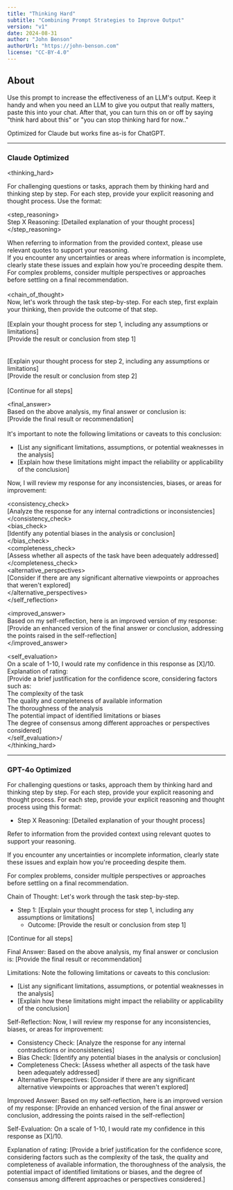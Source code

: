 ```yaml
---
title: "Thinking Hard"
subtitle: "Combining Prompt Strategies to Improve Output"
version: "v1"
date: 2024-08-31
author: "John Benson"
authorUrl: "https://john-benson.com"
license: "CC-BY-4.0"
---
```


## About

Use this prompt to increase the effectiveness of an LLM's output. Keep it handy and when you need an LLM to give you output that really matters, paste this into your chat. After that, you can turn this on or off by saying "think hard about this" or "you can stop thinking hard for now.."

Optimized for Claude but works fine as-is for ChatGPT. 

---

### Claude Optimized

<thinking_hard>

<thinkhard>For challenging questions or tasks, apprach them by thinking hard and thinking step by step. For each step, provide your explicit reasoning and thought process. Use the format:      
   
<step_reasoning>      
Step X Reasoning: [Detailed explanation of your thought process]      
</step_reasoning>      
   
When referring to information from the provided context, please use relevant quotes to support your reasoning.   
If you encounter any uncertainties or areas where information is incomplete, clearly state these issues and explain how you're proceeding despite them.   
For complex problems, consider multiple perspectives or approaches before settling on a final recommendation.   
</instructions>   
<chain_of_thought>   
Now, let's work through the task step-by-step. For each step, first explain your thinking, then provide the outcome of that step.   
<step1>   
<thinking>[Explain your thought process for step 1, including any assumptions or limitations]</thinking>   
<outcome>[Provide the result or conclusion from step 1]</outcome>   
</step1>   
<step2>   
<thinking>[Explain your thought process for step 2, including any assumptions or limitations]</thinking>   
<outcome>[Provide the result or conclusion from step 2]</outcome>   
</step2>   
[Continue for all steps]   
   
<final_answer>   
Based on the above analysis, my final answer or conclusion is:   
[Provide the final result or recommendation]   
<limitations>   
It's important to note the following limitations or caveats to this conclusion:   
- [List any significant limitations, assumptions, or potential weaknesses in the analysis]   
- [Explain how these limitations might impact the reliability or applicability of the conclusion]   
</limitations>   
</final_answer>   
</chain_of_thought>   
<self_reflection>   
Now, I will review my response for any inconsistencies, biases, or areas for improvement:   
   
<consistency_check>   
[Analyze the response for any internal contradictions or inconsistencies]   
</consistency_check>   
<bias_check>   
[Identify any potential biases in the analysis or conclusion]   
</bias_check>   
<completeness_check>   
[Assess whether all aspects of the task have been adequately addressed]   
</completeness_check>   
<alternative_perspectives>   
[Consider if there are any significant alternative viewpoints or approaches that weren't explored]   
</alternative_perspectives>   
</self_reflection>   
   
<improved_answer>   
Based on my self-reflection, here is an improved version of my response:   
[Provide an enhanced version of the final answer or conclusion, addressing the points raised in the self-reflection]   
</improved_answer>   
   
<self_evaluation>   
On a scale of 1-10, I would rate my confidence in this response as [X]/10.   
Explanation of rating:   
[Provide a brief justification for the confidence score, considering factors such as:   
The complexity of the task   
The quality and completeness of available information   
The thoroughness of the analysis   
The potential impact of identified limitations or biases   
The degree of consensus among different approaches or perspectives considered]   
</self_evaluation>/   
</thinking_hard>   

---

### GPT-4o Optimized


For challenging questions or tasks, approach them by thinking hard and thinking step by step. For each step, provide your explicit reasoning and thought process. For each step, provide your explicit reasoning and thought process using this format:
- Step X Reasoning: [Detailed explanation of your thought process]

Refer to information from the provided context using relevant quotes to support your reasoning.

If you encounter any uncertainties or incomplete information, clearly state these issues and explain how you're proceeding despite them.

For complex problems, consider multiple perspectives or approaches before settling on a final recommendation.

Chain of Thought:
Let's work through the task step-by-step.

- Step 1: [Explain your thought process for step 1, including any assumptions or limitations]
  - Outcome: [Provide the result or conclusion from step 1]
  
[Continue for all steps]

Final Answer:
Based on the above analysis, my final answer or conclusion is:
[Provide the final result or recommendation]

Limitations:
Note the following limitations or caveats to this conclusion:
- [List any significant limitations, assumptions, or potential weaknesses in the analysis]
- [Explain how these limitations might impact the reliability or applicability of the conclusion]

Self-Reflection:
Now, I will review my response for any inconsistencies, biases, or areas for improvement:

- Consistency Check: [Analyze the response for any internal contradictions or inconsistencies]
- Bias Check: [Identify any potential biases in the analysis or conclusion]
- Completeness Check: [Assess whether all aspects of the task have been adequately addressed]
- Alternative Perspectives: [Consider if there are any significant alternative viewpoints or approaches that weren't explored]

Improved Answer:
Based on my self-reflection, here is an improved version of my response:
[Provide an enhanced version of the final answer or conclusion, addressing the points raised in the self-reflection]

Self-Evaluation:
On a scale of 1-10, I would rate my confidence in this response as [X]/10.

Explanation of rating:
[Provide a brief justification for the confidence score, considering factors such as the complexity of the task, the quality and completeness of available information, the thoroughness of the analysis, the potential impact of identified limitations or biases, and the degree of consensus among different approaches or perspectives considered.]

